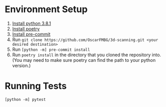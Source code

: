 # Environment Setup
1. [Install python 3.8.1](https://www.python.org/downloads/release/python-381/)
2. [Install poetry](https://python-poetry.org/docs/)
3. [Install pre-commit](https://pre-commit.com/)
4. Run `git clone https://github.com/OscarFMBG/3d-scanning.git <your desired destination>`
5. Run `[python -m] pre-commit install`
6. Run `poetry install` in the directory that you cloned the repository into. 
   (You may need to make sure poetry can find the path to your python version.)
   
# Running Tests
`[python -m] pytest`
